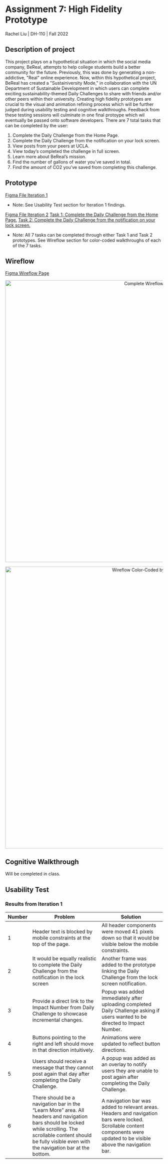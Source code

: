 # Assignment 7: High Fidelity Prototype

Rachel Liu | DH-110 | Fall 2022

## Description of project 

This project plays on a hypothetical situation in which the social media company, BeReal, attempts to help college students build a better community for the future. Previously, this was done by generating a non-addictive, "Real" online experience. Now, within this hypothetical project, BeReal has created a "Sustainiversity Mode," in collaboration with the UN Department of Sustainable Development in which users can complete exciting sustainability-themed Daily Challenges to share with friends and/or other peers within their university. Creating high fidelity prototypes are crucial to the visual and animation refining process which will be further judged during usability testing and cognitive walkthroughs. Feedback from these testing sessions will culminate in one final protoype which wil eventually be passed onto software developers. 
There are 7 total tasks that can be completed by the user:
1. Complete the Daily Challenge from the Home Page.
2. Complete the Daily Challenge from the notification on your lock screen. 
3. View posts from your peers at UCLA.
4. View today’s completed the challenge in full screen. 
5. Learn more about BeReal’s mission. 
6. Find the number of gallons of water you’ve saved in total.
7. Find the amount of CO2 you’ve saved from completing this challenge. 

## Prototype 

[Figma File Iteration 1](https://www.figma.com/file/99SOIyRfNIJEeT6Hw2gy2U/Assignment-07---Hi-Fi-Prototype?node-id=0%3A1)

* Note: See Usability Test section for Iteration 1 findings.

[Figma File Iteration 2](https://www.figma.com/file/99SOIyRfNIJEeT6Hw2gy2U/Assignment-07---Hi-Fi-Prototype?node-id=135%3A2074&t=v5MY2IgjfDa9ApQ7-1)
[Task 1: Complete the Daily Challenge from the Home Page.](https://www.figma.com/proto/99SOIyRfNIJEeT6Hw2gy2U/Assignment-07---Hi-Fi-Prototype?page-id=158%3A8484&node-id=158%3A8601&viewport=1403%2C894%2C0.26&scaling=scale-down&starting-point-node-id=158%3A8601&show-proto-sidebar=1)
[Task 2: Complete the Daily Challenge from the notification on your lock screen.](https://www.figma.com/proto/99SOIyRfNIJEeT6Hw2gy2U/Assignment-07---Hi-Fi-Prototype?page-id=158%3A8484&node-id=158%3A8685&viewport=1403%2C894%2C0.26&scaling=scale-down&starting-point-node-id=158%3A8685&show-proto-sidebar=1)

* Note: All 7 tasks can be completed through either Task 1 and Task 2 prototypes. See Wireflow section for color-coded walkthroughs of each of the 7 tasks.

## Wireflow

[Figma Wireflow Page](https://www.figma.com/file/99SOIyRfNIJEeT6Hw2gy2U/Assignment-07---Hi-Fi-Prototype?node-id=158%3A6299)

<p align="center">
  <img src="../A07/Complete Wireflow.png" alt="Complete Wireflow.png" width = "900px"/>
</p>

<p align="center">
  <img src="../A07/Wireflow Color-Coded by Task.png" alt="Wireflow Color-Coded by Task.png" width = "900px"/>
</p>

## Cognitive Walkthrough

Will be completed in class.

## Usability Test

### Results from Iteration 1
| Number | Problem | Solution |
|---|---|---|
| 1 | Header text is blocked by mobile constraints at the top of the page.  | All header components were moved 41 pixels down so that it would be visible below the mobile constraints. |
| 2 | It would be equally realistic to complete the Daily Challenge from the notification in the lock screen | Another frame was added to the prototype linking the Daily Challenge from the lock screen notification. |
| 3 | Provide a direct link to the Impact Number from Daily Challenge to showcase incremental changes. | Popup was added immediately after uploading completed Daily Challenge asking if users wanted to be directed to Impact Number. |
| 4 | Buttons pointing to the right and left should move in that direction intuitively. | Animations were updated to reflect button directions. |
| 5 | Users should receive a message that they cannot post again that day after completing the Daily Challenge. | A popup was added as an overlay to notify users they are unable to post again after completing the Daily Challenge. |
| 6 | There should be a navigation bar in the “Learn More” area. All headers and navigation bars should be locked while scrolling. The scrollable content should be fully visible even with the navigation bar at the bottom. | A navigation bar was added to relevant areas. Headers and navigation bars were locked. Scrollable content components were updated to be visible above the navigation bar. |
